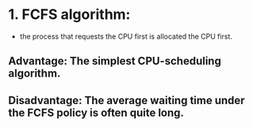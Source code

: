 # 1. FCFS algorithm:
  * the process that requests the CPU first is allocated the CPU first.
## Advantage: The simplest CPU-scheduling algorithm.
## Disadvantage:  The average waiting time under the FCFS policy is often quite long. 





